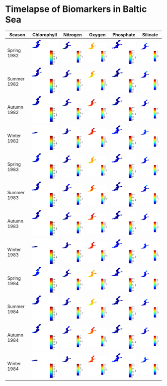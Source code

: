 # Timelapse of Biomarkers in Baltic Sea

| Season | Chlorophyll | Nitrogen | Oxygen | Phosphate | Silicate |
| ------ | ----------- | -------- | ------ | --------- | -------- |
| Spring 1982 | <img src="BalticSeaChlorophyll/spring_1982_final.png" width="100"/> | <img src="BalticSeaNitrogen/spring_1982_final.png" width="100"/> | <img src="BalticSeaOxygen/spring_1982_final.png" width="100"/> | <img src="BalticSeaPhosphate/spring_1982_final.png" width="100"/> | <img src="BalticSeaSilicate/spring_1982_final.png" width="100"/> |
| Summer 1982 | <img src="BalticSeaChlorophyll/summer_1982_final.png" width="100"/> | <img src="BalticSeaNitrogen/summer_1982_final.png" width="100"/> | <img src="BalticSeaOxygen/summer_1982_final.png" width="100"/> | <img src="BalticSeaPhosphate/summer_1982_final.png" width="100"/> | <img src="BalticSeaSilicate/summer_1982_final.png" width="100"/> |
| Autumn 1982 | <img src="BalticSeaChlorophyll/autumn_1982_final.png" width="100"/> | <img src="BalticSeaNitrogen/autumn_1982_final.png" width="100"/> | <img src="BalticSeaOxygen/autumn_1982_final.png" width="100"/> | <img src="BalticSeaPhosphate/autumn_1982_final.png" width="100"/> | <img src="BalticSeaSilicate/autumn_1982_final.png" width="100"/> |
| Winter 1982 | <img src="BalticSeaChlorophyll/winter_1982_final.png" width="100"/> | <img src="BalticSeaNitrogen/winter_1982_final.png" width="100"/> | <img src="BalticSeaOxygen/winter_1982_final.png" width="100"/> | <img src="BalticSeaPhosphate/winter_1982_final.png" width="100"/> | <img src="BalticSeaSilicate/winter_1982_final.png" width="100"/> |
| Spring 1983 | <img src="BalticSeaChlorophyll/spring_1983_final.png" width="100"/> | <img src="BalticSeaNitrogen/spring_1983_final.png" width="100"/> | <img src="BalticSeaOxygen/spring_1983_final.png" width="100"/> | <img src="BalticSeaPhosphate/spring_1983_final.png" width="100"/> | <img src="BalticSeaSilicate/spring_1983_final.png" width="100"/> |
| Summer 1983 | <img src="BalticSeaChlorophyll/summer_1983_final.png" width="100"/> | <img src="BalticSeaNitrogen/summer_1983_final.png" width="100"/> | <img src="BalticSeaOxygen/summer_1983_final.png" width="100"/> | <img src="BalticSeaPhosphate/summer_1983_final.png" width="100"/> | <img src="BalticSeaSilicate/summer_1983_final.png" width="100"/> |
| Autumn 1983 | <img src="BalticSeaChlorophyll/autumn_1983_final.png" width="100"/> | <img src="BalticSeaNitrogen/autumn_1983_final.png" width="100"/> | <img src="BalticSeaOxygen/autumn_1983_final.png" width="100"/> | <img src="BalticSeaPhosphate/autumn_1983_final.png" width="100"/> | <img src="BalticSeaSilicate/autumn_1983_final.png" width="100"/> |
| Winter 1983 | <img src="BalticSeaChlorophyll/winter_1983_final.png" width="100"/> | <img src="BalticSeaNitrogen/winter_1983_final.png" width="100"/> | <img src="BalticSeaOxygen/winter_1983_final.png" width="100"/> | <img src="BalticSeaPhosphate/winter_1983_final.png" width="100"/> | <img src="BalticSeaSilicate/winter_1983_final.png" width="100"/> |
| Spring 1984 | <img src="BalticSeaChlorophyll/spring_1984_final.png" width="100"/> | <img src="BalticSeaNitrogen/spring_1984_final.png" width="100"/> | <img src="BalticSeaOxygen/spring_1984_final.png" width="100"/> | <img src="BalticSeaPhosphate/spring_1984_final.png" width="100"/> | <img src="BalticSeaSilicate/spring_1984_final.png" width="100"/> |
| Summer 1984 | <img src="BalticSeaChlorophyll/summer_1984_final.png" width="100"/> | <img src="BalticSeaNitrogen/summer_1984_final.png" width="100"/> | <img src="BalticSeaOxygen/summer_1984_final.png" width="100"/> | <img src="BalticSeaPhosphate/summer_1984_final.png" width="100"/> | <img src="BalticSeaSilicate/summer_1984_final.png" width="100"/> |
| Autumn 1984 | <img src="BalticSeaChlorophyll/autumn_1984_final.png" width="100"/> | <img src="BalticSeaNitrogen/autumn_1984_final.png" width="100"/> | <img src="BalticSeaOxygen/autumn_1984_final.png" width="100"/> | <img src="BalticSeaPhosphate/autumn_1984_final.png" width="100"/> | <img src="BalticSeaSilicate/autumn_1984_final.png" width="100"/> |
| Winter 1984 | <img src="BalticSeaChlorophyll/winter_1984_final.png" width="100"/> | <img src="BalticSeaNitrogen/winter_1984_final.png" width="100"/> | <img src="BalticSeaOxygen/winter_1984_final.png" width="100"/> | <img src="BalticSeaPhosphate/winter_1984_final.png" width="100"/> | <img src="BalticSeaSilicate/winter_1984_final.png" width="100"/> |
